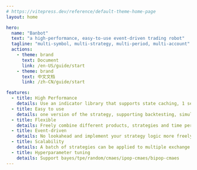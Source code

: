 ```yaml
---
# https://vitepress.dev/reference/default-theme-home-page
layout: home

hero:
  name: "Banbot"
  text: "a high-performance, easy-to-use event-driven trading robot"
  tagline: "multi-symbol, multi-strategy, multi-period, multi-account"
  actions:
    - theme: brand
      text: Document
      link: /en-US/guide/start
    - theme: brand
      text: 中文文档
      link: /zh-CN/guide/start

features:
  - title: High Performance
    details: Use an indicator library that supports state caching, 1 second backtesting 1 year of data
  - title: Easy to use
    details: one version of the strategy, supporting backtesting, simulated real-time trading and real trading at the same time
  - title: Flexible
    details: Freely combine different products, strategies and time periods
  - title: Event-driven
    details: No lookahead and implement your strategy logic more freely
  - title: Scalability
    details: A batch of strategies can be applied to multiple exchange accounts at the same time
  - title: Hyperparameter tuning
    details: Support bayes/tpe/random/cmaes/ipop-cmaes/bipop-cmaes
---
```


